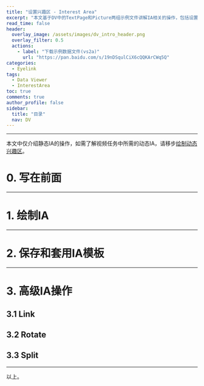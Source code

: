 ```yaml
---
title: "设置兴趣区 - Interest Area"
excerpt: "本文基于DV中的TextPage和Picture两组示例文件讲解IA相关的操作，包括设置兴趣区、保存模板、套用模板、兴趣区的旋转、链接和组合等。"
read_time: false
header:
  overlay_image: /assets/images/dv_intro_header.png
  overlay_filter: 0.5
  actions:
    - label: "下载示例数据文件(vs2a)"
      url: "https://pan.baidu.com/s/19nDSqulCiX6cQQKArCWq5Q"
categories:
  - Eyelink
tags:
  - Data Viewer
  - InterestArea
toc: true
comments: true
author_profile: false
sidebar:
  title: "目录"
  nav: DV 
---
```


---

本文中仅介绍静态IA的操作，如需了解视频任务中所需的动态IA，请移步[绘制动态兴趣区](/editing)。

# 0. 写在前面

---

# 1. 绘制IA

---

# 2. 保存和套用IA模板

---

# 3. 高级IA操作

## 3.1 Link

## 3.2 Rotate

## 3.3 Split

---

以上。